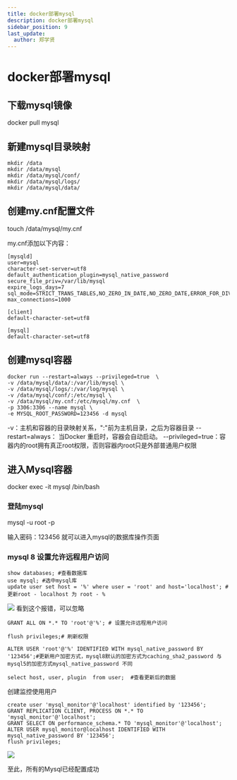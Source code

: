 ```yaml
---
title: docker部署mysql
description: docker部署mysql
sidebar_position: 9
last_update:
  author: 郑学贤
---
```


# docker部署mysql

## 下载mysql镜像

  docker pull mysql

## 新建mysql目录映射

```
mkdir /data
mkdir /data/mysql
mkdir /data/mysql/conf/
mkdir /data/mysql/logs/
mkdir /data/mysql/data/
```

## 创建my.cnf配置文件

  touch /data/mysql/my.cnf

my.cnf添加以下内容：
```
[mysqld]
user=mysql
character-set-server=utf8
default_authentication_plugin=mysql_native_password
secure_file_priv=/var/lib/mysql
expire_logs_days=7
sql_mode=STRICT_TRANS_TABLES,NO_ZERO_IN_DATE,NO_ZERO_DATE,ERROR_FOR_DIVISION_BY_ZERO,NO_ENGINE_SUBSTITUTION
max_connections=1000
 
[client]
default-character-set=utf8
 
[mysql]
default-character-set=utf8
```

## 创建mysql容器

```
docker run --restart=always --privileged=true  \
-v /data/mysql/data/:/var/lib/mysql \
-v /data/mysql/logs/:/var/log/mysql \
-v /data/mysql/conf/:/etc/mysql \
-v /data/mysql/my.cnf:/etc/mysql/my.cnf  \
-p 3306:3306 --name mysql \
-e MYSQL_ROOT_PASSWORD=123456 -d mysql
```
-v：主机和容器的目录映射关系，":"前为主机目录，之后为容器目录
--restart=always： 当Docker 重启时，容器会自动启动。
--privileged=true：容器内的root拥有真正root权限，否则容器内root只是外部普通用户权限


## 进入Mysql容器

  docker exec -it mysql /bin/bash

### 登陆mysql

  mysql -u root -p

输入密码：123456 就可以进入mysql的数据库操作页面

### mysql 8 设置允许远程用户访问

```
show databases; #查看数据库
use mysql; #选中mysql库
update user set host = '%' where user = 'root' and host='localhost'; # 更新root - localhost 为 root - %
```

![](@site/static/img/test_img/2022-08-21-23-21-55.png)
看到这个报错，可以忽略

```
GRANT ALL ON *.* TO 'root'@'%'; # 设置允许远程用户访问

flush privileges;# 刷新权限

ALTER USER 'root'@'%' IDENTIFIED WITH mysql_native_password BY '123456';#更新用户加密方式，mysql8默认的加密方式为caching_sha2_password 与mysql5的加密方式mysql_native_password 不同

select host, user, plugin  from user;  #查看更新后的数据

```

创建监控使用用户
```
create user 'mysql_monitor'@'localhost' identified by '123456';
GRANT REPLICATION CLIENT, PROCESS ON *.* TO 'mysql_monitor'@'localhost';
GRANT SELECT ON performance_schema.* TO 'mysql_monitor'@'localhost';
ALTER USER mysql_monitor@localhost IDENTIFIED WITH mysql_native_password BY '123456';
flush privileges;
```

![](@site/static/img/test_img/2022-08-21-23-27-52.png)

至此，所有的Mysql已经配置成功

